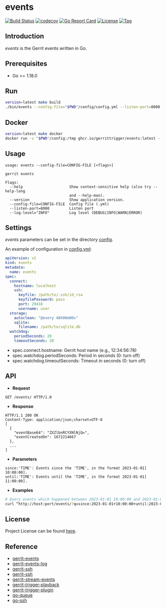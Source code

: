 # events

[![Build Status](https://github.com/gerrittrigger/events/workflows/ci/badge.svg?branch=main&event=push)](https://github.com/gerrittrigger/events/actions?query=workflow%3Aci)
[![codecov](https://codecov.io/gh/gerrittrigger/events/branch/main/graph/badge.svg?token=JIFJKU76LT)](https://codecov.io/gh/gerrittrigger/events)
[![Go Report Card](https://goreportcard.com/badge/github.com/gerrittrigger/events)](https://goreportcard.com/report/github.com/gerrittrigger/events)
[![License](https://img.shields.io/github/license/gerrittrigger/events.svg)](https://github.com/gerrittrigger/events/blob/main/LICENSE)
[![Tag](https://img.shields.io/github/tag/gerrittrigger/events.svg)](https://github.com/gerrittrigger/events/tags)



## Introduction

*events* is the Gerrit events written in Go.



## Prerequisites

- Go >= 1.18.0



## Run

```bash
version=latest make build
./bin/events --config-file="$PWD"/config/config.yml --listen-port=8080
```



## Docker

```bash
version=latest make docker
docker run -v "$PWD"/config:/tmp ghcr.io/gerrittrigger/events:latest --config-file=/tmp/config.yml --listen-port=8080
```



## Usage

```
usage: events --config-file=CONFIG-FILE [<flags>]

gerrit events

Flags:
  --help                     Show context-sensitive help (also try --help-long
                             and --help-man).
  --version                  Show application version.
  --config-file=CONFIG-FILE  Config file (.yml)
  --listen-port=8080         Listen port
  --log-level="INFO"         Log level (DEBUG|INFO|WARN|ERROR)
```



## Settings

*events* parameters can be set in the directory [config](https://github.com/gerrittrigger/events/blob/main/config).

An example of configuration in [config.yml](https://github.com/gerrittrigger/events/blob/main/config/config.yml):

```yaml
apiVersion: v1
kind: events
metadata:
  name: events
spec:
  connect:
    hostname: localhost
    ssh:
      keyfile: /path/to/.ssh/id_rsa
      keyfilePassword: pass
      port: 29418
      username: user
  storage:
    autoclean: "@every 48h00m00s"
    sqlite:
      filename: /path/to/sqlite.db
  watchdog:
    periodSeconds: 20
    timeoutSeconds: 20
```

- spec.connect.hostname: Gerrit host name (e.g., 12:34:56:78)
- spec.watchdog.periodSeconds: Period in seconds (0: turn off)
- spec.watchdog.timeoutSeconds: Timeout in seconds (0: turn off)



## API

- **Request**

```
GET /events/ HTTP/1.0
```



- **Response**

```
HTTP/1.1 200 OK
Content-Type: application/json;charset=UTF-8
[
  {
    "eventBase64": "ZXZlbnRCYXNlNjQ=",
    "eventCreatedOn": 1672214667
  },
  ...
]
```



- **Parameters**

```
since:'TIME': Events since the 'TIME', in the format 2023-01-01[ 10:00:00].
until:'TIME': Events until the 'TIME', in the format 2023-01-01[ 11:00:00].
```



- **Examples**

```bash
# Query events which happened between 2023-01-01 10:00:00 and 2023-01-01 11:00:00
curl “http://host:port/events/?q=since:2023-01-01+10:00:00+until:2023-01-01+11:00:00”
```



## License

Project License can be found [here](LICENSE).



## Reference

- [gerrit-events](https://github.com/sonyxperiadev/gerrit-events)
- [gerrit-events-log](https://gerrit.googlesource.com/plugins/events-log/)
- [gerrit-ssh](https://github.com/craftsland/gerrit-ssh)
- [gerrit-ssh](https://gist.github.com/craftslab/2a89da7b65fd32aaf6c598145625e643)
- [gerrit-stream-events](https://gerrit-review.googlesource.com/Documentation/cmd-stream-events.html)
- [gerrit-trigger-playback](https://github.com/jenkinsci/gerrit-trigger-plugin/blob/master/src/main/java/com/sonyericsson/hudson/plugins/gerrit/trigger/playback/GerritMissedEventsPlaybackManager.java)
- [gerrit-trigger-plugin](https://github.com/jenkinsci/gerrit-trigger-plugin)
- [go-queue](https://github.com/alexsergivan/blog-examples/blob/master/queue)
- [go-ssh](https://golang.hotexamples.com/site/file?hash=0x622d73200b734b5b68931b92861d30d6f4ef184f0872a45c49cedf26a29fa965&fullName=main.go&project=aybabtme/multisshtail)
